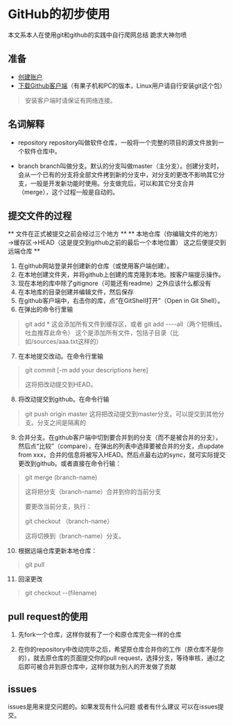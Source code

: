 # GitHub的初步使用
本文系本人在使用git和github的实践中自行爬网总结 跪求大神勿喷
## 准备
- [创建账户](https://github.com/join)
- [下载Github客户端](https://desktop.github.com/)（有果子机和PC的版本，Linux用户请自行安装git这个包）

> 安装客户端时请保证有网络连接。

## 名词解释
- repository
repository叫做软件仓库，一般将一个完整的项目的源文件放到一个软件仓库中。

- branch
branch叫做分支。默认的分支叫做master（主分支）。创建分支时，会从一个已有的分支将全部文件拷到新的分支中，对分支的更改不影响其它分支，一般是开发新功能时使用。分支做完后，可以和其它分支合并（merge），这个过程一般是自动的。

## 提交文件的过程

** 文件在正式被提交之前会经过三个地方 **
** 本地仓库（你编辑文件的地方）→缓存区→HEAD（这是提交到github之前的最后一个本地位置） 这之后便提交到远端仓库 **

1. 在github网站登录并创建新的仓库（或使用客户端创建）。
2. 在本地创建文件夹，并将github上创建的库克隆到本地。按客户端提示操作。
3. 现在本地的库中除了gitignore（可能还有readme）之外应该什么都没有
4. 在本地库的目录创建并编辑文件，然后保存
5. 在github客户端中，右击你的库，点“在GitShell打开”（Open in Git Shell）。
6. 在弹出的命令行里输
>git add *
这会添加所有文件到缓存区，或者
git add ----all（两个短横线。吐血推荐此命令）
这个是添加所有文件，包括子目录（比如/sources/aaa.txt这样的）

7. 在本地提交改动。在命令行里输
>git commit [-m add your descriptions here]
>
>这将把改动提交到HEAD。

8. 将改动提交到github。在命令行输
> git push origin master
> 这将把改动提交到master分支。可以提交到其他分支。分支之间是隔离的

9. 合并分支。在github客户端中切到要合并到的分支（而不是被合并的分支），然后点“比较”（compare），在弹出的列表中选择要被合并的分支，点update from xxx，合并的信息将被写入HEAD。然后点最右边的sync，就可实际提交更改到github。或者直接在命令行输：
> git merge (branch-name)
> 
> 这将把分支（branch-name）合并到你的当前分支
>
> 要更改当前分支，执行：
>
> git checkout （branch-name）
>
> 这将切换到（branch-name）分支。

10. 根据远端仓库更新本地仓库：
> git pull

11. 回滚更改
> git checkout --(filename)

## pull request的使用
1. 先fork一个仓库，这样你就有了一个和原仓库完全一样的仓库

2. 在你的repository中改动完毕之后，希望原仓库合并你的工作（原仓库不是你的），就去原仓库的页面提交你的pull request，选择分支，等待审核，通过之后即可被合并到原仓库中，这样你就为别人的开发做了贡献

## issues
issues是用来提交问题的。如果发现有什么问题 或者有什么建议 可以在issues提交。